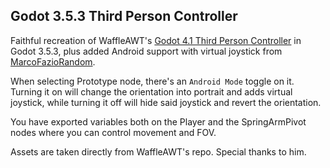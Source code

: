 ## Godot 3.5.3 Third Person Controller

Faithful recreation of WaffleAWT's [Godot 4.1 Third Person Controller](https://github.com/WaffleAWT/Godot-4.1-Third-Person-Controller) in Godot 3.5.3, plus added Android support with virtual joystick from [MarcoFazioRandom](https://github.com/MarcoFazioRandom/Virtual-Joystick-Godot/tree/v3).

When selecting Prototype node, there's an `Android Mode` toggle on it. Turning it on will change the orientation into portrait and adds virtual joystick, while turning it off will hide said joystick and revert the orientation.

You have exported variables both on the Player and the SpringArmPivot nodes where you can control movement and FOV.

Assets are taken directly from WaffleAWT's repo. Special thanks to him.